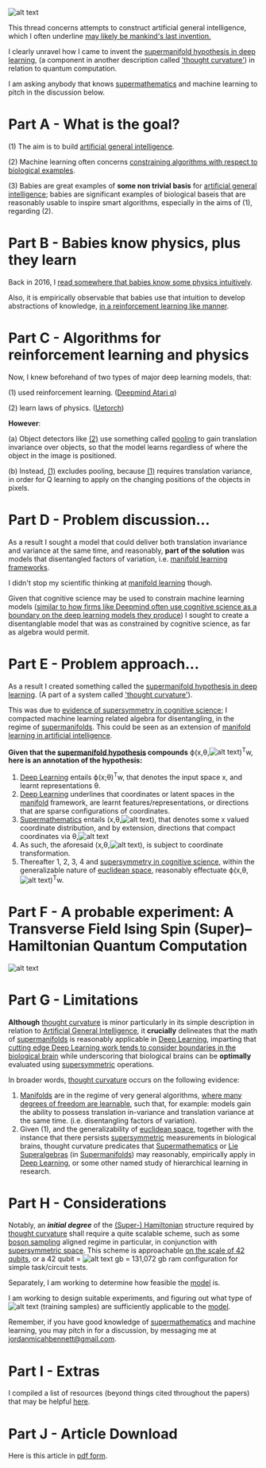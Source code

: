 ![alt text](https://i.imgur.com/lQJjpAk.gif)


This thread concerns attempts to construct artificial general intelligence, which I often underline [may likely be mankind's last invention.](https://www.youtube.com/watch?v=9snY7lhJA4c)

I clearly unravel how I came to invent the [supermanifold hypothesis in deep learning](https://www.researchgate.net/publication/316617464_Supermanifold_Hypothesis_via_Deep_Learning), (a component in another description called ['thought curvature'](https://www.researchgate.net/publication/316586028_Thought_Curvature_An_underivative_hypothesis)) in relation to quantum computation.

I am asking anybody that knows [supermathematics](https://en.wikipedia.org/wiki/Supermathematics) and machine learning to pitch in the discussion below.

Part A - What is the goal?
======
(1) The aim is to build [artificial general intelligence](https://en.wikipedia.org/wiki/Artificial_general_intelligence).

(2) Machine learning often concerns [constraining algorithms with respect to biological examples](https://deepmind.com/research/publications/neuroscience-inspired-artificial-intelligence/).

(3) Babies are great  examples of **some non trivial basis** for [artificial general intelligence](https://en.wikipedia.org/wiki/Artificial_general_intelligence); babies are significant examples of biological baseis that are reasonably usable to inspire smart algorithms, especially in the aims of (1), regarding (2).



Part B - Babies know physics, plus they learn
======
Back in 2016, I [read somewhere that babies know some physics intuitively](https://www.washingtonpost.com/news/speaking-of-science/wp/2015/04/02/new-study-reveals-the-shockingly-complex-thought-processes-of-infants/?utm_term=.dd0b9545030b). 

Also, it is empirically observable that babies use that intuition to develop abstractions of knowledge, [in a reinforcement learning like manner](https://www.ncbi.nlm.nih.gov/pmc/articles/PMC3490621/).



Part C - Algorithms for reinforcement learning and physics
======
Now, I knew beforehand of two types of major deep learning models, that:

(1) used reinforcement learning. ([Deepmind Atari q](https://www.cs.toronto.edu/~vmnih/docs/dqn.pdf))

(2) learn laws of physics. ([Uetorch](https://github.com/facebook/UETorch))

**However**:

(a) Object detectors like [(2)](https://github.com/facebook/UETorch) use something called [pooling](http://iamaaditya.github.io/2016/03/one-by-one-convolution/) to gain translation invariance over objects, so that the model learns regardless of where the object in the image is positioned.

(b) Instead, [(1)](https://www.cs.toronto.edu/~vmnih/docs/dqn.pdf)  excludes pooling, because [(1)](https://www.cs.toronto.edu/~vmnih/docs/dqn.pdf)  requires translation variance, in order for Q learning to apply on the changing positions of the objects in pixels.


Part D - Problem discussion...
======
As a result I sought a model that could deliver both translation invariance and variance at the same time, and reasonably, **part of the solution** was models that disentangled factors of variation, i.e. [manifold learning frameworks](https://arxiv.org/abs/1611.03383).

I didn't stop my scientific thinking at [manifold learning](http://scikit-learn.org/stable/modules/manifold.html) though.

Given that cognitive science may be used to constrain machine learning models ([similar to how firms like Deepmind often use cognitive science as a boundary on the deep learning models they produce](https://www.cs.toronto.edu/~vmnih/docs/dqn.pdf)) I sought to create a disentanglable model that was as constrained by cognitive science, as far as algebra would permit.



Part E - Problem approach...
======
As a result I created something called the [supermanifold hypothesis in deep learning](https://www.researchgate.net/publication/316617464_Supermanifold_Hypothesis_via_Deep_Learning). (A part of a system called ['thought curvature'](https://www.researchgate.net/publication/316586028_Thought_Curvature_An_underivative_hypothesis)). 

This was due to [evidence of supersymmetry in cognitive science](https://arxiv.org/abs/0705.1134); I compacted machine learning related algebra for disentangling, in the regime of [supermanifolds](https://en.wikipedia.org/wiki/Supermanifold). This could be seen as an extension of [manifold learning in artificial intelligence](http://scikit-learn.org/stable/modules/manifold.html).

**Given that the [supermanifold hypothesis](https://www.researchgate.net/publication/316617464_Supermanifold_Hypothesis_via_Deep_Learning) compounds** ϕ(x,θ,![alt text](https://i.imgur.com/ncrjUdkm.png))<SUP>T</SUP>w, **here is an annotation of the hypothesis:**


1. [Deep Learning](https://en.wikipedia.org/wiki/Deep_learning) entails ϕ(x;θ)<SUP>T</SUP>w, that denotes the input space x, and learnt representations θ.
2. [Deep Learning](https://en.wikipedia.org/wiki/Deep_learning) underlines that coordinates or latent spaces in the [manifold](https://en.wikipedia.org/wiki/Manifold) framework, are learnt features/representations, or directions that are sparse configurations of coordinates.
3. [Supermathematics](https://en.wikipedia.org/wiki/Supermathematicsg) entails (x,θ,![alt text](https://i.imgur.com/ncrjUdkm.png)), that denotes some x valued coordinate distribution, and by extension, directions that compact coordinates via θ,![alt text](https://i.imgur.com/ncrjUdkm.png)
4.  As such, the aforesaid (x,θ,![alt text](https://i.imgur.com/ncrjUdkm.png)), is subject to coordinate transformation.
5. Thereafter 1, 2, 3, 4 and [supersymmetry in cognitive science](https://arxiv.org/abs/0705.1134), within the generalizable nature of [euclidean space](https://en.wikipedia.org/wiki/Euclidean_space), reasonably effectuate ϕ(x,θ,![alt text](https://i.imgur.com/ncrjUdkm.png))<SUP>T</SUP>w.


Part F - A probable experiment: A Transverse Field Ising Spin (Super)–Hamiltonian Quantum Computation 
=====
![alt text](https://i.imgur.com/L96rxC3.png)


Part G - Limitations
====

**Although** [thought curvature](https://www.researchgate.net/publication/316586028_Thought_Curvature_An_underivative_hypothesis) is minor particularly in its simple description in relation to [Artificial General Intelligence](https://en.wikipedia.org/wiki/Artificial_General_Intelligence), it **crucially** delineates that the math of [supermanifolds](https://en.wikipedia.org/wiki/Supermanifold) is reasonably applicable in [Deep Learning](https://en.wikipedia.org/wiki/Deep_Learning), imparting that [cutting edge  Deep Learning work tends to consider boundaries in the biological brain](https://deepmind.com/research/publications/neuroscience-inspired-artificial-intelligence/) while underscoring that biological brains can be **optimally** evaluated using [supersymmetric](https://en.wikipedia.org/wiki/Supersymmetry) operations.

In broader words, [thought curvature](https://www.researchgate.net/publication/316586028_Thought_Curvature_An_underivative_hypothesis) occurs on the following evidence:

1. [Manifolds](https://en.wikipedia.org/wiki/Manifold) are in the regime of very general algorithms, [where many degrees of freedom are learnable](http://scikit-learn.org/stable/modules/manifold.html), such that, for example: models gain the ability to possess translation in-variance and translation variance at the same time. (i.e. disentangling factors of variation).
2. Given (1), and the generalizability of  [euclidean space](https://en.wikipedia.org/wiki/Euclidean_space), together with the instance that there persists  [supersymmetric](https://en.wikipedia.org/wiki/Supersymmetry) measurements in biological brains, thought curvature predicates that  [Supermathematics](https://en.wikipedia.org/wiki/Supermathematics) or  [Lie Superalgebras](https://en.wikipedia.org/wiki/Lie_Superalgebras) (in  [Supermanifolds](https://en.wikipedia.org/wiki/Supermanifold)) may reasonably, empirically apply in  [Deep Learning](https://en.wikipedia.org/wiki/Deep_Learning), or some other named study of hierarchical learning in research.

Part H - Considerations
======
Notably, an ***initial degree*** of the
[(Super-) Hamiltonian](https://arxiv.org/abs/hep-th/0506170) structure required by [thought curvature](https://www.researchgate.net/publication/316586028_Thought_Curvature_An_underivative_hypothesis) shall require a quite scalable scheme, such as some [boson sampling](https://en.wikipedia.org/wiki/Boson_sampling) aligned regime in particular, in conjunction with [supersymmetric space](https://arxiv.org/abs/0705.1134). This scheme is approachable [on the scale of 42 qubits](https://www.researchgate.net/publication/316643055_No_imminent_quantum_supremacy_by_boson_sampling#pf6), or a 42 qubit = ![alt text](https://i.imgur.com/qTHl2uA.png) gb = 131,072 gb ram configuration for simple task/circuit tests.

Separately, I am working to determine how feasible the  [model](https://www.researchgate.net/publication/316586028_Thought_Curvature_An_underivative_hypothesis) is.

I am working to design suitable experiments, and figuring out what type of ![alt text](https://i.imgur.com/4P5rY64.png) (training samples) are sufficiently applicable to the [model](https://www.researchgate.net/publication/316586028_Thought_Curvature_An_underivative_hypothesis).

Remember, if you have good knowledge of [supermathematics](https://en.wikipedia.org/wiki/Supermathematics) and machine learning, you may pitch in for a discussion, by messaging me at jordanmicahbennett@gmail.com.

Part I - Extras
======

I compiled a list of resources (beyond things cited throughout the papers) that may be helpful [here](https://github.com/JordanMicahBennett/Supermathematics-and-Artificial-General-Intelligence/blob/master/extra%20list%20of%20helpful%20resources.md).



Part J - Article Download
======
Here is this article in [pdf form](https://www.researchgate.net/publication/319523372_Supermathematics_and_Artificial_General_Intelligence).


